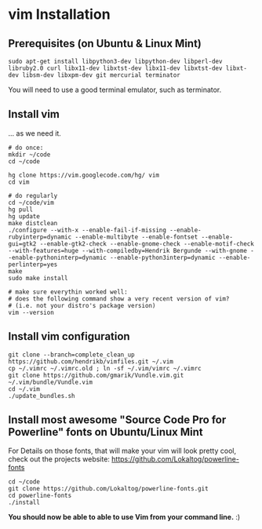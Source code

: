 vim Installation
==
Prerequisites (on Ubuntu & Linux Mint)
---
```
sudo apt-get install libpython3-dev libpython-dev libperl-dev libruby2.0 curl libx11-dev libxtst-dev libx11-dev libxtst-dev libxt-dev libsm-dev libxpm-dev git mercurial terminator
```
You will need to use a good terminal emulator, such as terminator.

Install vim
---
... as we need it.

```
# do once:
mkdir ~/code
cd ~/code

hg clone https://vim.googlecode.com/hg/ vim
cd vim

# do regularly
cd ~/code/vim
hg pull
hg update
make distclean
./configure --with-x --enable-fail-if-missing --enable-rubyinterp=dynamic --enable-multibyte --enable-fontset --enable-gui=gtk2 --enable-gtk2-check --enable-gnome-check --enable-motif-check --with-features=huge --with-compiledby=Hendrik Bergunde --with-gnome --enable-pythoninterp=dynamic --enable-python3interp=dynamic --enable-perlinterp=yes
make
sudo make install

# make sure everythin worked well:
# does the following command show a very recent version of vim?
# (i.e. not your distro's package version)
vim --version
```

Install vim configuration
---

```
git clone --branch=complete_clean_up https://github.com/hendrikb/vimfiles.git ~/.vim
cp ~/.vimrc ~/.vimrc.old ; ln -sf ~/.vim/vimrc ~/.vimrc
git clone https://github.com/gmarik/Vundle.vim.git ~/.vim/bundle/Vundle.vim
cd ~/.vim
./update_bundles.sh
```

Install most awesome  "Source Code Pro for Powerline" fonts on Ubuntu/Linux Mint
---
For Details on those fonts, that will make your vim will look pretty cool, check out the projects website:
https://github.com/Lokaltog/powerline-fonts

```
cd ~/code
git clone https://github.com/Lokaltog/powerline-fonts.git
cd powerline-fonts
./install
```

**You should now be able to able to use Vim from your command line.** :)
